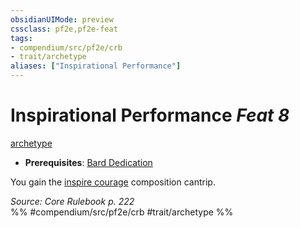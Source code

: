 ```yaml
---
obsidianUIMode: preview
cssclass: pf2e,pf2e-feat
tags:
- compendium/src/pf2e/crb
- trait/archetype
aliases: ["Inspirational Performance"]
---
```

# Inspirational Performance  *Feat 8*  
[archetype](archetype.md "Archetype Feat Trait")  

- **Prerequisites**: [Bard Dedication](bard-dedication.md)

You gain the [inspire courage](inspire-courage.md) composition cantrip.

*Source: Core Rulebook p. 222*  
%% #compendium/src/pf2e/crb #trait/archetype %%